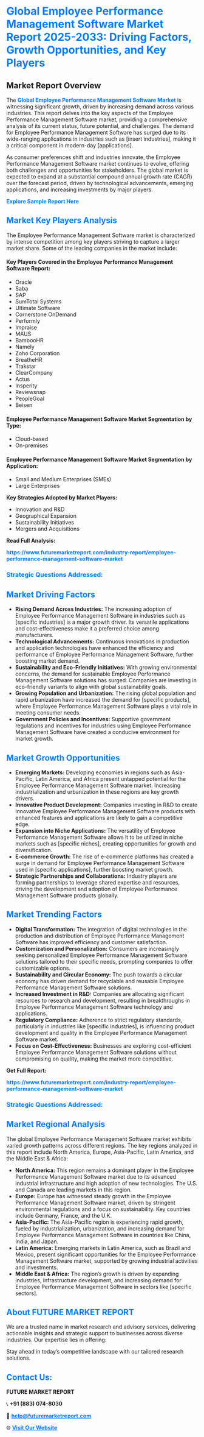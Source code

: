 <h1 style="color: #007BFF;">Global Employee Performance Management Software Market Report 2025-2033: Driving Factors, Growth Opportunities, and Key Players</h1>

<section id="overview">
<h2>Market Report Overview</h2>
<p>The <a href="https://www.futuremarketreport.com/industry-report/employee-performance-management-software-market" style="color: #007BFF; text-decoration: none;"><strong>Global Employee Performance Management Software Market</strong></a> is witnessing significant growth, driven by increasing demand across various industries. This report delves into the key aspects of the Employee Performance Management Software market, providing a comprehensive analysis of its current status, future potential, and challenges. The demand for Employee Performance Management Software has surged due to its wide-ranging applications in industries such as [insert industries], making it a critical component in modern-day [applications].</p>
<p>As consumer preferences shift and industries innovate, the Employee Performance Management Software market continues to evolve, offering both challenges and opportunities for stakeholders. The global market is expected to expand at a substantial compound annual growth rate (CAGR) over the forecast period, driven by technological advancements, emerging applications, and increasing investments by major players.</p>
</section>

<section id="overview">
<p><a href="https://www.futuremarketreport.com/request-sample/reportId=92353" style="color: #007BFF; text-decoration: none;"><strong>Explore Sample Report Here</strong></a></p>
</section>

<section id="key-players">
<h2 style="color: #007BFF;">Market Key Players Analysis</h2>
<p>The Employee Performance Management Software market is characterized by intense competition among key players striving to capture a larger market share. Some of the leading companies in the market include:</p>
<h4>Key Players Covered in the Employee Performance Management Software Report:</h4>
<ul><li>Oracle</li><li>Saba</li><li>SAP</li><li>SumTotal Systems</li><li>Ultimate Software</li><li>Cornerstone OnDemand</li><li>Performly</li><li>Impraise</li><li>MAUS</li><li>BambooHR</li><li>Namely</li><li>Zoho Corporation</li><li>BreatheHR</li><li>Trakstar</li><li>ClearCompany</li><li>Actus</li><li>Insperity</li><li>Reviewsnap</li><li>PeopleGoal</li><li>Beisen</li></ul>
<h4>Employee Performance Management Software Market Segmentation by Type:</h4>
<ul><li>Cloud-based</li><li>On-premises</li></ul>

<h4>Employee Performance Management Software Market Segmentation by Application:</h4>
<ul><li>Small and Medium Enterprises (SMEs)</li><li>Large Enterprises</li></ul>
<p><strong>Key Strategies Adopted by Market Players:</strong></p>
<ul>
<li>Innovation and R&D</li>
<li>Geographical Expansion</li>
<li>Sustainability Initiatives</li>
<li>Mergers and Acquisitions</li>
</ul>
</section>

<section>
<p><strong>Read Full Analysis: </strong></p><a href="https://www.futuremarketreport.com/industry-report/employee-performance-management-software-market" style="color: #007BFF; text-decoration: none;"><strong>https://www.futuremarketreport.com/industry-report/employee-performance-management-software-market</strong></a>
<h3 style="color: #007BFF;">Strategic Questions Addressed:</h3>
</section>

<section id="driving-factors">
<h2 style="color: #007BFF;">Market Driving Factors</h2>
<ul>
<li><strong>Rising Demand Across Industries:</strong> The increasing adoption of Employee Performance Management Software in industries such as [specific industries] is a major growth driver. Its versatile applications and cost-effectiveness make it a preferred choice among manufacturers.</li>
<li><strong>Technological Advancements:</strong> Continuous innovations in production and application technologies have enhanced the efficiency and performance of Employee Performance Management Software, further boosting market demand.</li>
<li><strong>Sustainability and Eco-Friendly Initiatives:</strong> With growing environmental concerns, the demand for sustainable Employee Performance Management Software solutions has surged. Companies are investing in eco-friendly variants to align with global sustainability goals.</li>
<li><strong>Growing Population and Urbanization:</strong> The rising global population and rapid urbanization have increased the demand for [specific products], where Employee Performance Management Software plays a vital role in meeting consumer needs.</li>
<li><strong>Government Policies and Incentives:</strong> Supportive government regulations and incentives for industries using Employee Performance Management Software have created a conducive environment for market growth.</li>
</ul>
</section>

<section id="growth-opportunities">
<h2 style="color: #007BFF;">Market Growth Opportunities</h2>
<ul>
<li><strong>Emerging Markets:</strong> Developing economies in regions such as Asia-Pacific, Latin America, and Africa present untapped potential for the Employee Performance Management Software market. Increasing industrialization and urbanization in these regions are key growth drivers.</li>
<li><strong>Innovative Product Development:</strong> Companies investing in R&D to create innovative Employee Performance Management Software products with enhanced features and applications are likely to gain a competitive edge.</li>
<li><strong>Expansion into Niche Applications:</strong> The versatility of Employee Performance Management Software allows it to be utilized in niche markets such as [specific niches], creating opportunities for growth and diversification.</li>
<li><strong>E-commerce Growth:</strong> The rise of e-commerce platforms has created a surge in demand for Employee Performance Management Software used in [specific applications], further boosting market growth.</li>
<li><strong>Strategic Partnerships and Collaborations:</strong> Industry players are forming partnerships to leverage shared expertise and resources, driving the development and adoption of Employee Performance Management Software products globally.</li>
</ul>
</section>

<section id="trending-factors">
<h2 style="color: #007BFF;">Market Trending Factors</h2>
<ul>
<li><strong>Digital Transformation:</strong> The integration of digital technologies in the production and distribution of Employee Performance Management Software has improved efficiency and customer satisfaction.</li>
<li><strong>Customization and Personalization:</strong> Consumers are increasingly seeking personalized Employee Performance Management Software solutions tailored to their specific needs, prompting companies to offer customizable options.</li>
<li><strong>Sustainability and Circular Economy:</strong> The push towards a circular economy has driven demand for recyclable and reusable Employee Performance Management Software solutions.</li>
<li><strong>Increased Investment in R&D:</strong> Companies are allocating significant resources to research and development, resulting in breakthroughs in Employee Performance Management Software technology and applications.</li>
<li><strong>Regulatory Compliance:</strong> Adherence to strict regulatory standards, particularly in industries like [specific industries], is influencing product development and quality in the Employee Performance Management Software market.</li>
<li><strong>Focus on Cost-Effectiveness:</strong> Businesses are exploring cost-efficient Employee Performance Management Software solutions without compromising on quality, making the market more competitive.</li>
</ul>
</section>

<section>
<p><strong>Get Full Report: </strong></p><a href="https://www.futuremarketreport.com/industry-report/employee-performance-management-software-market" style="color: #007BFF; text-decoration: none;"><strong>https://www.futuremarketreport.com/industry-report/employee-performance-management-software-market</strong></a>
<h3 style="color: #007BFF;">Strategic Questions Addressed:</h3>
</section>


<section id="regional-analysis">
<h2 style="color: #007BFF;">Market Regional Analysis</h2>
<p>The global Employee Performance Management Software market exhibits varied growth patterns across different regions. The key regions analyzed in this report include North America, Europe, Asia-Pacific, Latin America, and the Middle East & Africa:</p>
<ul>
<li><strong>North America:</strong> This region remains a dominant player in the Employee Performance Management Software market due to its advanced industrial infrastructure and high adoption of new technologies. The U.S. and Canada are leading markets in this region.</li>
<li><strong>Europe:</strong> Europe has witnessed steady growth in the Employee Performance Management Software market, driven by stringent environmental regulations and a focus on sustainability. Key countries include Germany, France, and the U.K.</li>
<li><strong>Asia-Pacific:</strong> The Asia-Pacific region is experiencing rapid growth, fueled by industrialization, urbanization, and increasing demand for Employee Performance Management Software in countries like China, India, and Japan.</li>
<li><strong>Latin America:</strong> Emerging markets in Latin America, such as Brazil and Mexico, present significant opportunities for the Employee Performance Management Software market, supported by growing industrial activities and investments.</li>
<li><strong>Middle East & Africa:</strong> The region’s growth is driven by expanding industries, infrastructure development, and increasing demand for Employee Performance Management Software in sectors like [specific sectors].</li>
</ul>
</section>

<footer>
<h2 style="color: #007BFF;">About FUTURE MARKET REPORT</h2>
<p>We are a trusted name in market research and advisory services, delivering actionable insights and strategic support to businesses across diverse industries. Our expertise lies in offering:</p>

<p>Stay ahead in today’s competitive landscape with our tailored research solutions.</p>

<h2 style="color: #007BFF;">Contact Us:</h2>
<p><strong>FUTURE MARKET REPORT</strong></p>
<p>📞 <strong>+91 (883) 074-8030</strong></p>
<p>📧 <strong><a href="mailto:help@futuremarketreport.com" style="color: #007BFF;">help@futuremarketreport.com</a></strong></p>
<p>🌐 <strong><a href="https://www.futuremarketreport.com/" style="color: #007BFF;">Visit Our Website</a></strong></p>
</footer>